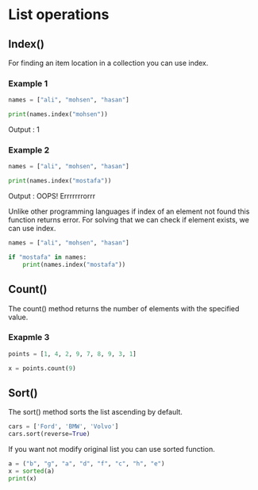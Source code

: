 # List operations


## Index()
For finding an item location in a collection you can use index.

### Example 1
```python
names = ["ali", "mohsen", "hasan"]

print(names.index("mohsen"))
```
Output : 1


### Example 2
```python
names = ["ali", "mohsen", "hasan"]

print(names.index("mostafa"))
```
Output : OOPS!  Errrrrrrorrr

Unlike other programming languages if index of an element not found this function returns error. For solving that we can check if element exists, we can use index.

```python
names = ["ali", "mohsen", "hasan"]

if "mostafa" in names:
    print(names.index("mostafa"))
```

## Count()
The count() method returns the number of elements with the specified value.

### Exapmle 3
```python
points = [1, 4, 2, 9, 7, 8, 9, 3, 1]

x = points.count(9)
```

## Sort()

The sort() method sorts the list ascending by default.
```python
cars = ['Ford', 'BMW', 'Volvo']
cars.sort(reverse=True)
```
If you want not modify original list you can use sorted function.

```python
a = ("b", "g", "a", "d", "f", "c", "h", "e")
x = sorted(a)
print(x)
```
